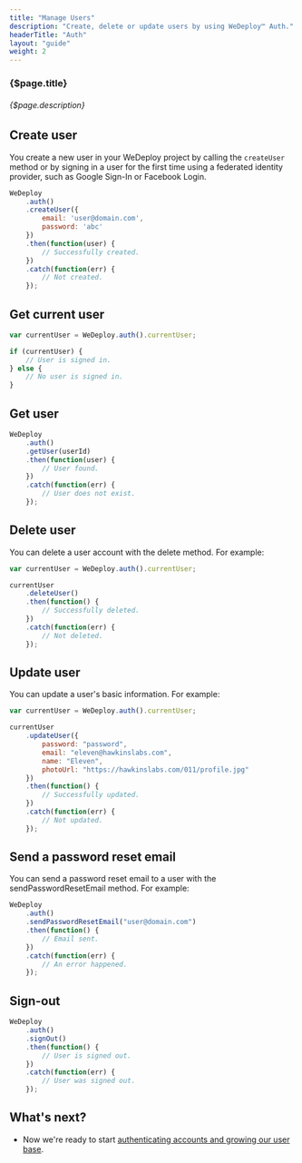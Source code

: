 ```yaml
---
title: "Manage Users"
description: "Create, delete or update users by using WeDeploy™ Auth."
headerTitle: "Auth"
layout: "guide"
weight: 2
---
```


### {$page.title}

###### {$page.description}

<article id="1">

## Create user

You create a new user in your WeDeploy project by calling the `createUser` method or by signing in a user for the first time using a federated identity provider, such as Google Sign-In or Facebook Login.

```javascript
WeDeploy
	.auth()
	.createUser({
		email: 'user@domain.com',
		password: 'abc'
	})
	.then(function(user) {
		// Successfully created.
	})
	.catch(function(err) {
		// Not created.
	});
```

</article>

<article id="2">

## Get current user

```javascript
var currentUser = WeDeploy.auth().currentUser;

if (currentUser) {
	// User is signed in.
} else {
	// No user is signed in.
}
```

</article>

<article id="3">

## Get user

```javascript
WeDeploy
	.auth()
	.getUser(userId)
	.then(function(user) {
		// User found.
	})
	.catch(function(err) {
		// User does not exist.
	});
```

</article>

<article id="4">

## Delete user

You can delete a user account with the delete method. For example:

```javascript
var currentUser = WeDeploy.auth().currentUser;

currentUser
	.deleteUser()
	.then(function() {
		// Successfully deleted.
	})
	.catch(function(err) {
		// Not deleted.
	});
```

</article>

<article id="5">

## Update user

You can update a user's basic information. For example:

```javascript
var currentUser = WeDeploy.auth().currentUser;

currentUser
	.updateUser({
		password: "password",
		email: "eleven@hawkinslabs.com",
		name: "Eleven",
		photoUrl: "https://hawkinslabs.com/011/profile.jpg"
	})
	.then(function() {
		// Successfully updated.
	})
	.catch(function(err) {
		// Not updated.
	});
```

</article>

<article id="6">

## Send a password reset email

You can send a password reset email to a user with the sendPasswordResetEmail method. For example:

```javascript
WeDeploy
	.auth()
	.sendPasswordResetEmail("user@domain.com")
	.then(function() {
		// Email sent.
	})
	.catch(function(err) {
		// An error happened.
	});
```

</article>

<article id="7">

## Sign-out

```javascript
WeDeploy
	.auth()
	.signOut()
	.then(function() {
		// User is signed out.
	})
	.catch(function(err) {
		// User was signed out.
	});
```

</article>

## What's next?

* Now we're ready to start [authenticating accounts and growing our user base](/docs/auth/javascript/sign-in-with-facebook.html).
